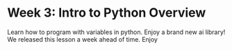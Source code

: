 # Week 3: Intro to Python Overview

Learn how to program with variables in python. Enjoy a brand new ai library! We released this lesson a week ahead of time. Enjoy
